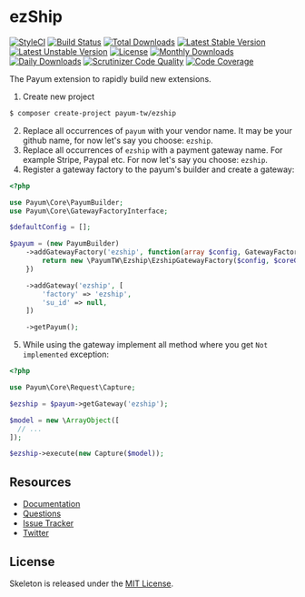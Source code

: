 # ezShip

[![StyleCI](https://styleci.io/repos/78288815/shield?style=flat)](https://styleci.io/repos/78288815)
[![Build Status](https://travis-ci.org/recca0120/payum-ezship.svg)](https://travis-ci.org/recca0120/payum-ezship)
[![Total Downloads](https://poser.pugx.org/payum-tw/ezship/d/total.svg)](https://packagist.org/packages/payum-tw/ezship)
[![Latest Stable Version](https://poser.pugx.org/payum-tw/ezship/v/stable.svg)](https://packagist.org/packages/payum-tw/ezship)
[![Latest Unstable Version](https://poser.pugx.org/payum-tw/ezship/v/unstable.svg)](https://packagist.org/packages/payum-tw/ezship)
[![License](https://poser.pugx.org/payum-tw/ezship/license.svg)](https://packagist.org/packages/payum-tw/ezship)
[![Monthly Downloads](https://poser.pugx.org/payum-tw/ezship/d/monthly)](https://packagist.org/packages/payum-tw/ezship)
[![Daily Downloads](https://poser.pugx.org/payum-tw/ezship/d/daily)](https://packagist.org/packages/payum-tw/ezship)
[![Scrutinizer Code Quality](https://scrutinizer-ci.com/g/recca0120/payum-ezship/badges/quality-score.png?b=master)](https://scrutinizer-ci.com/g/recca0120/payum-ezship/?branch=master)
[![Code Coverage](https://scrutinizer-ci.com/g/recca0120/payum-ezship/badges/coverage.png?b=master)](https://scrutinizer-ci.com/g/recca0120/payum-ezship/?branch=master)

The Payum extension to rapidly build new extensions.

1. Create new project

```bash
$ composer create-project payum-tw/ezship
```

2. Replace all occurrences of `payum` with your vendor name. It may be your github name, for now let's say you choose: `ezship`.
3. Replace all occurrences of `ezship` with a payment gateway name. For example Stripe, Paypal etc. For now let's say you choose: `ezship`.
4. Register a gateway factory to the payum's builder and create a gateway:

```php
<?php

use Payum\Core\PayumBuilder;
use Payum\Core\GatewayFactoryInterface;

$defaultConfig = [];

$payum = (new PayumBuilder)
    ->addGatewayFactory('ezship', function(array $config, GatewayFactoryInterface $coreGatewayFactory) {
        return new \PayumTW\Ezship\EzshipGatewayFactory($config, $coreGatewayFactory);
    })

    ->addGateway('ezship', [
        'factory' => 'ezship',
        'su_id' => null,
    ])

    ->getPayum();
```

5. While using the gateway implement all method where you get `Not implemented` exception:

```php
<?php

use Payum\Core\Request\Capture;

$ezship = $payum->getGateway('ezship');

$model = new \ArrayObject([
  // ...
]);

$ezship->execute(new Capture($model));
```

## Resources

* [Documentation](https://github.com/Payum/Payum/blob/master/src/Payum/Core/Resources/docs/index.md)
* [Questions](http://stackoverflow.com/questions/tagged/payum)
* [Issue Tracker](https://github.com/Payum/Payum/issues)
* [Twitter](https://twitter.com/payumphp)

## License

Skeleton is released under the [MIT License](LICENSE).
